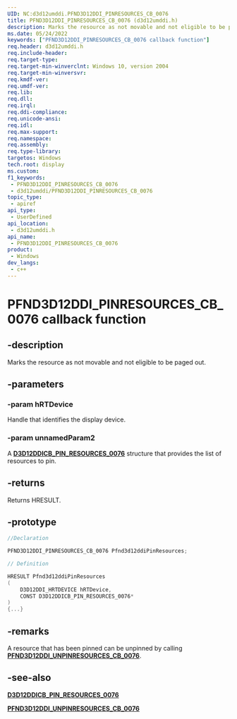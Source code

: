 ```yaml
---
UID: NC:d3d12umddi.PFND3D12DDI_PINRESOURCES_CB_0076
title: PFND3D12DDI_PINRESOURCES_CB_0076 (d3d12umddi.h)
description: Marks the resource as not movable and not eligible to be paged out.
ms.date: 05/24/2022
keywords: ["PFND3D12DDI_PINRESOURCES_CB_0076 callback function"]
req.header: d3d12umddi.h
req.include-header: 
req.target-type: 
req.target-min-winverclnt: Windows 10, version 2004
req.target-min-winversvr: 
req.kmdf-ver: 
req.umdf-ver: 
req.lib: 
req.dll: 
req.irql: 
req.ddi-compliance: 
req.unicode-ansi: 
req.idl: 
req.max-support: 
req.namespace: 
req.assembly: 
req.type-library: 
targetos: Windows
tech.root: display
ms.custom: 
f1_keywords:
 - PFND3D12DDI_PINRESOURCES_CB_0076
 - d3d12umddi/PFND3D12DDI_PINRESOURCES_CB_0076
topic_type:
 - apiref
api_type:
 - UserDefined
api_location:
 - d3d12umddi.h
api_name:
 - PFND3D12DDI_PINRESOURCES_CB_0076
product:
 - Windows
dev_langs:
 - c++
---
```


# PFND3D12DDI_PINRESOURCES_CB_0076 callback function

## -description

Marks the resource as not movable and not eligible to be paged out.

## -parameters

### -param hRTDevice

Handle that identifies the display device.

### -param unnamedParam2

A [**D3D12DDICB_PIN_RESOURCES_0076**](ns-d3d12umddi-d3d12ddicb_pinresources_0076.md) structure that provides the list of resources to pin.

## -returns

Returns HRESULT.

## -prototype

```cpp
//Declaration

PFND3D12DDI_PINRESOURCES_CB_0076 Pfnd3d12ddiPinResources;

// Definition

HRESULT Pfnd3d12ddiPinResources
(
    D3D12DDI_HRTDEVICE hRTDevice,
    CONST D3D12DDICB_PIN_RESOURCES_0076*
)
{...}
```

## -remarks

A resource that has been pinned can be unpinned by calling [**PFND3D12DDI_UNPINRESOURCES_CB_0076**](nc-d3d12umddi-pfnd3d12ddi_unpinresources_cb_0076.md).

## -see-also

[**D3D12DDICB_PIN_RESOURCES_0076**](ns-d3d12umddi-d3d12ddicb_pinresources_0076.md)

[**PFND3D12DDI_UNPINRESOURCES_CB_0076**](nc-d3d12umddi-pfnd3d12ddi_unpinresources_cb_0076.md)
